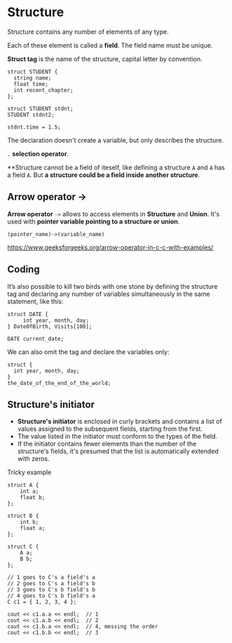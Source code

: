 # Structure

Structure contains any number of elements of any type.

Each of these element is called a **field**. The field name must be unique.

**Struct tag** is the name of the structure, capital letter by convention.

```
struct STUDENT {
  string name;
  float time;
  int recent_chapter;
};

struct STUDENT stdnt;
STUDENT stdnt2;

stdnt.time = 1.5;
```

The declaration doesn't create a variable, but only describes the structure.

`.` **selection operator**. 

**Structure cannot be a field of iteself, like defining a structure `A` and `A` has a field `A`. But **a structure could be a field inside another structure**.

## Arrow operator ->

**Arrow operator** `->` allows to access elements in **Structure** and **Union**. It's used with **pointer variable pointing to a structure or union**.

`(pointer_name)->(variable_name)`

https://www.geeksforgeeks.org/arrow-operator-in-c-c-with-examples/

## Coding

It’s also possible to kill two birds with one stone by defining the structure tag and declaring any number of variables simultaneously in the same statement, like this:

```
struct DATE {
     int year, month, day;
} DateOfBirth, Visits[100];

DATE current_date;
```

We can also omit the tag and declare the variables only:

```
struct {
  int year, month, day;
}
the_date_of_the_end_of_the_world;
```

## Structure's initiator

- **Structure's initiator** is enclosed in curly brackets and contains a list of values assigned to the subsequent fields, starting from the first.
- The value listed in the initiator must conform to the types of the field.
- If the initiator contains fewer elements than the number of the structure's fields, it's presumed that the list is automatically extended with zeros.

Tricky example

```
struct A {
    int a;
    float b;
};

struct B {
    int b;
    float a;
};

struct C {
    A a;
    B b;
};

// 1 goes to C's a field's a
// 2 goes to C's a field's b
// 3 goes to C's b field's b
// 4 goes to C's b field's a
C c1 = { 1, 2, 3, 4 };

cout << c1.a.a << endl;  // 1
cout << c1.a.b << endl;  // 2
cout << c1.b.a << endl;  // 4, messing the order
cout << c1.b.b << endl;  // 3
```

